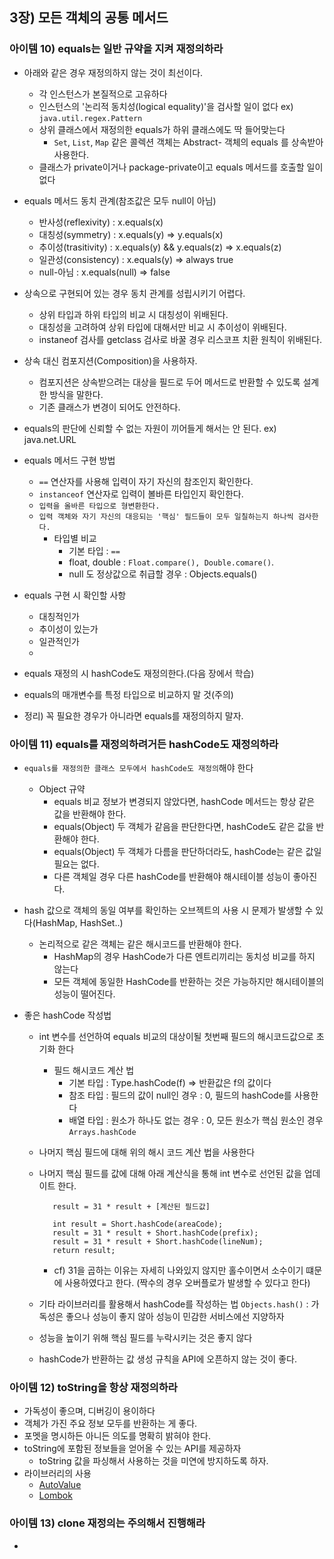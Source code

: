 ## 3장) 모든 객체의 공통 메서드
### 아이템 10) equals는 일반 규약을 지켜 재정의하라
 - 아래와 같은 경우 재정의하지 않는 것이 최선이다.
    - 각 인스턴스가 본질적으로 고유하다 
    - 인스턴스의 '논리적 동치성(logical equality)'을 검사할 일이 없다 ex) `java.util.regex.Pattern` 
    - 상위 클래스에서 재정의한 equals가 하위 클래스에도 딱 들어맞는다 
        - `Set`, `List`, `Map` 같은 콜렉션 객체는 Abstract- 객체의 equals 를 상속받아 사용한다.
    - 클래스가 private이거나 package-private이고 equals 메서드를 호출할 일이 없다


 - equals 메서드 동치 관계(참조값은 모두 null이 아님)
   - 반사성(reflexivity) : x.equals(x) 
   - 대칭성(symmetry) : x.equals(y) => y.equals(x)
   - 추이성(trasitivity) : x.equals(y) && y.equals(z) => x.equals(z)
   - 일관성(consistency) : x.equals(y) => always true
   - null-아님 : x.equals(null) => false


 - 상속으로 구현되어 있는 경우 동치 관계를 성립시키기 어렵다. 
   - 상위 타입과 하위 타입의 비교 시 대칭성이 위배된다.
   - 대칭성을 고려하여 상위 타입에 대해서만 비교 시 추이성이 위배된다.
   - instaneof 검사를 getclass 검사로 바꿀 경우 리스코프 치환 원칙이 위배된다.
   
   
 - 상속 대신 컴포지션(Composition)을 사용하자.
   - 컴포지션은 상속받으려는 대상을 필드로 두어 메서드로 반환할 수 있도록 설계한 방식을 말한다. 
   - 기존 클래스가 변경이 되어도 안전하다.


 - equals의 판단에 신뢰할 수 없는 자원이 끼어들게 해서는 안 된다. ex) java.net.URL  


 - equals 메서드 구현 방법
   - `==` 연산자를 사용해 입력이 자기 자신의 참조인지 확인한다.
   - `instanceof` 연산자로 입력이 볼바른 타입인지 확인한다.
   - `입력을 올바른 타입으로 형변환한다.` 
   - `입력 객체와 자기 자신의 대응되는 '핵심' 필드들이 모두 일칠하는지 하나씩 검사한다.`
      - 타입별 비교 
         - 기본 타입 : `==`
         - float, double : `Float.compare(), Double.comare()`. 
         - null 도 정상값으로 취급할 경우 : Objects.equals() 
   

 - equals 구현 시 확인할 사항
   - 대칭적인가 
   - 추이성이 있는가
   - 일관적인가 
   - 
   
 - equals 재정의 시 hashCode도 재정의한다.(다음 장에서 학습)
 - equals의 매개변수를 특정 타입으로 비교하지 말 것(주의)
 - 정리) 꼭 필요한 경우가 아니라면 equals를 재정의하지 말자. 

### 아이템 11) equals를 재정의하려거든 hashCode도 재정의하라
 - `equals를 재정의한 클래스 모두에서 hashCode도 재정의`해야 한다
   - Object 규약 
      - equals 비교 정보가 변경되지 않았다면, hashCode 메서드는 항상 같은 값을 반환해야 한다.
      - equals(Object) 두 객체가 같음을 판단한다면, hashCode도 같은 값을 반환해야 한다.
      - equals(Object) 두 객체가 다름을 판단하더라도, hashCode는 같은 값일 필요는 없다.
      - 다른 객체일 경우 다른 hashCode를 반환해야 해시테이블 성능이 좋아진다.


 - hash 값으로 객체의 동일 여부를 확인하는 오브젝트의 사용 시 문제가 발생할 수 있다(HashMap, HashSet..)
   - 논리적으로 같은 객체는 같은 해시코드를 반환해야 한다. 
      - HashMap의 경우 HashCode가 다른 엔트리끼리는 동치성 비교를 하지 않는다
      - 모든 객체에 동일한 HashCode를 반환하는 것은 가능하지만 해시테이블의 성능이 떨어진다.

   
 - 좋은 hashCode 작성법
   - int 변수를 선언하여 equals 비교의 대상이될 첫번째 필드의 해시코드값으로 초기화 한다
      - 필드 해시코드 계산 법
         - 기본 타입 : Type.hashCode(f) => 반환값은 f의 값이다
         - 참조 타입 : 필드의 값이 null인 경우 : 0, 필드의 hashCode를 사용한다
         - 배열 타입 : 원소가 하나도 없는 경우 : 0, 모든 원소가 핵심 원소인 경우 `Arrays.hashCode`
   - 나머지 핵심 필드에 대해 위의 해시 코드 계산 법을 사용한다
   - 나머지 핵심 필드를 값에 대해 아래 계산식을 통해 int 변수로 선언된 값을 업데이트 한다.
     ```text
        result = 31 * result + [계산된 필드값] 
     ```
     ```text
        int result = Short.hashCode(areaCode);
        result = 31 * result + Short.hashCode(prefix);
        result = 31 * result + Short.hashCode(lineNum);
        return result;
     ```
     - cf) 31을 곱하는 이유는 자세히 나와있지 않지만 홀수이면서 소수이기 떄문에 사용하였다고 한다. (짝수의 경우 오버플로가 발생할 수 있다고 한다)
   
   - 기타 라이브러리를 활용해서 hashCode를 작성하는 법
      `Objects.hash()` : 가독성은 좋으나 성능이 좋지 않아 성능이 민감한 서비스에선 지양하자
   
   - 성능을 높이기 위해 핵심 필드를 누락시키는 것은 좋지 않다
   - hashCode가 반환하는 값 생성 규칙을 API에 오픈하지 않는 것이 좋다.

### 아이템 12) toString을 항상 재정의하라
 - 가독성이 좋으며, 디버깅이 용이하다
 - 객체가 가진 주요 정보 모두를 반환하는 게 좋다.
 - 포멧을 명시하든 아니든 의도를 명확히 밝혀야 한다.
 - toString에 포함된 정보들을 얻어올 수 있는 API를 제공하자
   - toString 값을 파싱해서 사용하는 것을 미연에 방지하도록 하자.
 - 라이브러리의 사용 
   - [AutoValue](https://github.com/google/auto)
   - [Lombok](https://github.com/projectlombok/lombok) 


### 아이템 13) clone 재정의는 주의해서 진행해라
 - 
